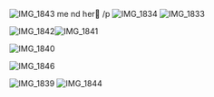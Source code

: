 ![IMG_1843](https://github.com/user-attachments/assets/d89fa3af-6afb-4782-aa70-274c17f60aec)
 me nd her💝 /p
![IMG_1834](https://github.com/user-attachments/assets/6559cb4f-36f7-440d-8b76-4c774219ce7b)
![IMG_1833](https://github.com/user-attachments/assets/2302f2e8-9a13-4bb3-a25b-ed01545ebfc1)

![IMG_1842](https://github.com/user-attachments/assets/71525185-f858-498c-b3bf-d0d3a6bbe760)![IMG_1841](https://github.com/user-attachments/assets/9c33e56c-0fc0-4ec6-b064-2e597c001d6d)

![IMG_1840](https://github.com/user-attachments/assets/4e2bc0c5-b8ef-4792-a6b2-7a98fd683fc0)

![IMG_1846](https://github.com/user-attachments/assets/fa1da1c8-c751-46fe-8761-70b95bf2fd90)

![IMG_1839](https://github.com/user-attachments/assets/b51260b2-a7cb-4ab7-a4e7-7675308d4491)
![IMG_1844](https://github.com/user-attachments/assets/6ff82382-9fbc-4bbd-8f62-20644d1ece2f)
